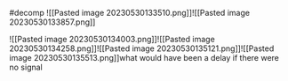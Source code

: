 
#decomp
![[Pasted image 20230530133510.png]]![[Pasted image 20230530133857.png]]

![[Pasted image 20230530134003.png]]![[Pasted image 20230530134258.png]]![[Pasted image 20230530135121.png]]![[Pasted image 20230530135513.png]]what would have been a delay if there were no signal